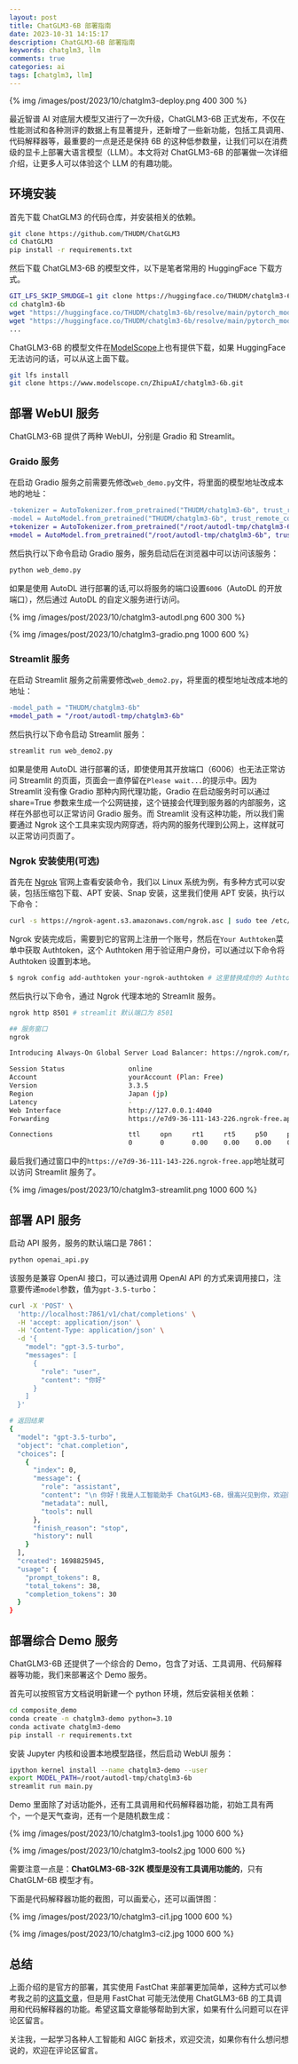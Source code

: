 ```yaml
---
layout: post
title: ChatGLM3-6B 部署指南
date: 2023-10-31 14:15:17
description: ChatGLM3-6B 部署指南
keywords: chatglm3, llm
comments: true
categories: ai
tags: [chatglm3, llm]
---
```


{% img /images/post/2023/10/chatglm3-deploy.png 400 300 %}

最近智谱 AI 对底层大模型又进行了一次升级，ChatGLM3-6B 正式发布，不仅在性能测试和各种测评的数据上有显著提升，还新增了一些新功能，包括工具调用、代码解释器等，最重要的一点是还是保持 6B 的这种低参数量，让我们可以在消费级的显卡上部署大语言模型（LLM）。本文将对 ChatGLM3-6B 的部署做一次详细介绍，让更多人可以体验这个 LLM 的有趣功能。

<!--more-->

## 环境安装

首先下载 ChatGLM3 的代码仓库，并安装相关的依赖。

```bash
git clone https://github.com/THUDM/ChatGLM3
cd ChatGLM3
pip install -r requirements.txt
```

然后下载 ChatGLM3-6B 的模型文件，以下是笔者常用的 HuggingFace 下载方式。

```bash
GIT_LFS_SKIP_SMUDGE=1 git clone https://huggingface.co/THUDM/chatglm3-6b
cd chatglm3-6b
wget "https://huggingface.co/THUDM/chatglm3-6b/resolve/main/pytorch_model-00001-of-00007.bin"
wget "https://huggingface.co/THUDM/chatglm3-6b/resolve/main/pytorch_model-00002-of-00007.bin"
...
```

ChatGLM3-6B 的模型文件在[ModelScope](https://modelscope.cn)上也有提供下载，如果 HuggingFace 无法访问的话，可以从这上面下载。

```bash
git lfs install
git clone https://www.modelscope.cn/ZhipuAI/chatglm3-6b.git
```

## 部署 WebUI 服务

ChatGLM3-6B 提供了两种 WebUI，分别是 Gradio 和 Streamlit。

### Graido 服务

在启动 Gradio 服务之前需要先修改`web_demo.py`文件，将里面的模型地址改成本地的地址：

```diff
-tokenizer = AutoTokenizer.from_pretrained("THUDM/chatglm3-6b", trust_remote_code=True)
-model = AutoModel.from_pretrained("THUDM/chatglm3-6b", trust_remote_code=True).cuda()
+tokenizer = AutoTokenizer.from_pretrained("/root/autodl-tmp/chatglm3-6b", trust_remote_code=True)
+model = AutoModel.from_pretrained("/root/autodl-tmp/chatglm3-6b", trust_remote_code=True).cuda()
```

然后执行以下命令启动 Gradio 服务，服务启动后在浏览器中可以访问该服务：

```bash
python web_demo.py
```

如果是使用 AutoDL 进行部署的话,可以将服务的端口设置`6006`（AutoDL 的开放端口），然后通过 AutoDL 的自定义服务进行访问。

{% img /images/post/2023/10/chatglm3-autodl.png 600 300 %}

{% img /images/post/2023/10/chatglm3-gradio.png 1000 600 %}

### Streamlit 服务

在启动 Streamlit 服务之前需要修改`web_demo2.py`，将里面的模型地址改成本地的地址：

```diff
-model_path = "THUDM/chatglm3-6b"
+model_path = "/root/autodl-tmp/chatglm3-6b"
```

然后执行以下命令启动 Streamlit 服务：

```bash
streamlit run web_demo2.py
```

如果是使用 AutoDL 进行部署的话，即使使用其开放端口（6006）也无法正常访问 Streamlit 的页面，页面会一直停留在`Please wait...`的提示中。因为 Streamlit 没有像 Gradio 那种内网代理功能，Gradio 在启动服务时可以通过 share=True 参数来生成一个公网链接，这个链接会代理到服务器的内部服务，这样在外部也可以正常访问 Gradio 服务。而 Streamlit 没有这种功能，所以我们需要通过 Ngrok 这个工具来实现内网穿透，将内网的服务代理到公网上，这样就可以正常访问页面了。

### Ngrok 安装使用(可选)

首先在 [Ngrok](https://ngrok.com/) 官网上查看安装命令，我们以 Linux 系统为例，有多种方式可以安装，包括压缩包下载、APT 安装、Snap 安装，这里我们使用 APT 安装，执行以下命令：

```bash
curl -s https://ngrok-agent.s3.amazonaws.com/ngrok.asc | sudo tee /etc/apt/trusted.gpg.d/ngrok.asc >/dev/null && echo "deb https://ngrok-agent.s3.amazonaws.com buster main" | sudo tee /etc/apt/sources.list.d/ngrok.list && sudo apt update && sudo apt install ngrok
```

Ngrok 安装完成后，需要到它的官网上注册一个账号，然后在`Your Authtoken`菜单中获取 Authtoken，这个 Authtoken 用于验证用户身份，可以通过以下命令将 Authtoken 设置到本地。

```bash
$ ngrok config add-authtoken your-ngrok-authtoken # 这里替换成你的 Authtoken
```

然后执行以下命令，通过 Ngrok 代理本地的 Streamlit 服务。

```bash
ngrok http 8501 # streamlit 默认端口为 8501

## 服务窗口
ngrok                                                                                                                   (Ctrl+C to quit)

Introducing Always-On Global Server Load Balancer: https://ngrok.com/r/gslb

Session Status                online
Account                       yourAccount (Plan: Free)
Version                       3.3.5
Region                        Japan (jp)
Latency                       -
Web Interface                 http://127.0.0.1:4040
Forwarding                    https://e7d9-36-111-143-226.ngrok-free.app -> http://localhost:8501

Connections                   ttl     opn     rt1     rt5     p50     p90
                              0       0       0.00    0.00    0.00    0.00
```

最后我们通过窗口中的`https://e7d9-36-111-143-226.ngrok-free.app`地址就可以访问 Streamlit 服务了。

{% img /images/post/2023/10/chatglm3-streamlit.png 1000 600 %}

## 部署 API 服务

启动 API 服务，服务的默认端口是 7861：

```bash
python openai_api.py
```

该服务是兼容 OpenAI 接口，可以通过调用 OpenAI API 的方式来调用接口，注意要传递`model`参数，值为`gpt-3.5-turbo`：

```bash
curl -X 'POST' \
  'http://localhost:7861/v1/chat/completions' \
  -H 'accept: application/json' \
  -H 'Content-Type: application/json' \
  -d '{
    "model": "gpt-3.5-turbo",
    "messages": [
      {
        "role": "user",
        "content": "你好"
      }
    ]
  }'

# 返回结果
{
  "model": "gpt-3.5-turbo",
  "object": "chat.completion",
  "choices": [
    {
      "index": 0,
      "message": {
        "role": "assistant",
        "content": "\n 你好！我是人工智能助手 ChatGLM3-6B，很高兴见到你，欢迎问我任何问题。",
        "metadata": null,
        "tools": null
      },
      "finish_reason": "stop",
      "history": null
    }
  ],
  "created": 1698825945,
  "usage": {
    "prompt_tokens": 8,
    "total_tokens": 38,
    "completion_tokens": 30
  }
}
```

## 部署综合 Demo 服务

ChatGLM3-6B 还提供了一个综合的 Demo，包含了对话、工具调用、代码解释器等功能，我们来部署这个 Demo 服务。

首先可以按照官方文档说明新建一个 python 环境，然后安装相关依赖：

```bash
cd composite_demo
conda create -n chatglm3-demo python=3.10
conda activate chatglm3-demo
pip install -r requirements.txt
```

安装 Jupyter 内核和设置本地模型路径，然后启动 WebUI 服务：

```bash
ipython kernel install --name chatglm3-demo --user
export MODEL_PATH=/root/autodl-tmp/chatglm3-6b
streamlit run main.py
```

Demo 里面除了对话功能外，还有工具调用和代码解释器功能，初始工具有两个，一个是天气查询，还有一个是随机数生成：

{% img /images/post/2023/10/chatglm3-tools1.jpg 1000 600 %}

{% img /images/post/2023/10/chatglm3-tools2.jpg 1000 600 %}

需要注意一点是：**ChatGLM3-6B-32K 模型是没有工具调用功能的**，只有 ChatGLM-6B 模型才有。

下面是代码解释器功能的截图，可以画爱心，还可以画饼图：

{% img /images/post/2023/10/chatglm3-ci1.jpg 1000 600 %}

{% img /images/post/2023/10/chatglm3-ci2.jpg 1000 600 %}

## 总结

上面介绍的是官方的部署，其实使用 FastChat 来部署更加简单，这种方式可以参考我之前的[这篇文章](https://zhaozhiming.github.io/2023/08/22/use-fastchat-deploy-llm)，但是用 FastChat 可能无法使用 ChatGLM3-6B 的工具调用和代码解释器的功能。希望这篇文章能够帮助到大家，如果有什么问题可以在评论区留言。

关注我，一起学习各种人工智能和 AIGC 新技术，欢迎交流，如果你有什么想问想说的，欢迎在评论区留言。
